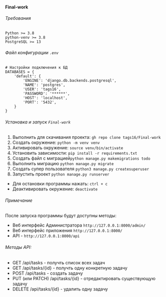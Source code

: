#### Final-work
###### Требования
```
Python >= 3.8
python-venv >= 3.8
PostgreSQL >= 13
```

###### Файл конфигурации `.env`
```
# Настройки подключения к БД
DATABASES = {
    'default': {
        'ENGINE': 'django.db.backends.postgresql',
        'NAME': 'postgres',                      
        'USER': 'tags16',
        'PASSWORD': '******',
        'HOST': 'localhost',
        'PORT': '5432',
    }
}
```

###### Установка и запуск `Final-work`
1. Выполнить для скачивания проекта: `gh repo clone tags16/Final-work`
2. Создать окружение: `python -m venv venv`
3. Активировать окружение: `source venv/bin/activate`
4. Установить зависимости: `pip install -r requirements.txt`
5. Создать файл с миграцией`python manage.py makemigrations todo`
6. Выполнить миграцию `python manage.py migrate`
7. Создать супер пользователя `python3 manage.py createsuperuser`
5. Запустить проект `python manage.py runserver`
- Для остановки программы нажать: `ctrl + c`
- Деактивировать окружение: `deactivate`

###### Примечание
После запуска программы будут доступны методы: 
- Веб интерфейс Администратора `http://127.0.0.1:8000/admin/`
- Веб интерфейс приложения `http://127.0.0.1:8000/`
- API - `http://127.0.0.1:8000/api`

###### Методы API:
- GET /api/tasks - получть список всех задач
- GET /api/tasks/{id} - получть одну конкретную задачу
- POST /api/tasks - создать задачу
- PUT (или PATCH) /api/tasks/{id} - отредактировать существующую задачу
- DELETE /api/tasks/{id} - удалить одну задачу
